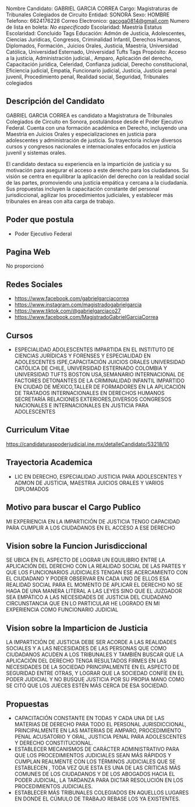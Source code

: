 Nombre Candidato: GABRIEL GARCIA CORREA
Cargo: Magistraturas de Tribunales Colegiados de Circuito
Entidad: SONORA
Sexo: HOMBRE
Telefono: 6624176228
Correo Electronico: gacoga0814@gmail.com
Numero de lista en boleta: *No especificado*
Escolaridad: Maestría
Estatus Escolaridad: Concluido
Tags Educación: Admón de Justicia, Adolescentes, Ciencias Jurídicas, Congresos, Criminalidad Infantil, Derechos Humanos, Diplomados, Formación., Juicios Orales, Justicia, Maestría, Universidad Católica, Universidad Esternado, Universidad Tufts
Tags Propósito: Acceso a la justicia, Administración judicial., Amparo, Aplicación del derecho, Capacitación jurídica, Celeridad, Confianza judicial, Derecho constitucional, Eficiencia judicial, Empatía, Funcionario judicial, Justicia, Justicia penal juvenil, Procedimiento penal, Realidad social, Seguridad, Tribunales colegiados


## Descripción del Candidato 

GABRIEL GARCIA CORREA es candidato a Magistratura de Tribunales Colegiados de Circuito en Sonora, postulándose desde el Poder Ejecutivo Federal. Cuenta con una formación académica en Derecho, incluyendo una Maestría en Juicios Orales y especializaciones en justicia para adolescentes y administración de justicia. Su trayectoria incluye diversos cursos y congresos nacionales e internacionales enfocados en justicia juvenil y sistemas orales.

El candidato destaca su experiencia en la impartición de justicia y su motivación para asegurar el acceso a este derecho para los ciudadanos. Su visión se centra en equilibrar la aplicación del derecho con la realidad social de las partes, promoviendo una justicia empática y cercana a la ciudadanía. Sus propuestas incluyen la capacitación constante del personal jurisdiccional, agilizar los procedimientos judiciales, y establecer más tribunales en áreas con alta carga de trabajo.


## Poder que postula

- Poder Ejecutivo Federal


## Pagina Web

No proporcionó


## Redes Sociales

- https://www.facebook.com/gabrielgarciacorrea
- https://www.instagram.com/magistradogabrielgarcia
- https://www.tiktok.com/@gabrielgarciaco27
- https://www.facebook.com/MagistradoGabrielGarciaCorrea


## Cursos

- ESPECIALIDAD ADOLESCENTES IMPARTIDA EN EL INSTITUTO DE CIENCIAS JURÍDICAS Y FORENSES Y ESPECIALIDAD EN ADOLESCENTES ISPE,CAPACITACIÓN JUICIOS ORALES UNIVERSIDAD CATÓLICA DE CHILE, UNIVERSIDAD ESTERNADO COLOMBIA Y UNIVERSIDAD TUFTS BOSTON USA,SEMANARIO INTERNACIONAL DE FACTORES DETONANTES DE LA CRIMINALIDAD INFANTIL IMPARTIDO EN CIUDAD DE MÉXICO,TALLER DE FORMADORES EN LA APLICACIÓN DE TRATADOS INTERNACIONALES EN DERECHOS HUMANOS SECRETARÍA RELACIONES EXTERIORES,DIVERSOS CONGRESOS NACIONALES E INTERNACIONALES EN JUSTICIA PARA ADOLESCENTES


## Curriculum Vitae

https://candidaturaspoderjudicial.ine.mx/detalleCandidato/53218/10


## Trayectoria Academica

- LIC EN DERECHO, ESPECIALIDAD JUSTICIA PARA ADOLESCENTES Y ADMON DE JUSTICIA, MAESTRIA JUICIOS ORALES Y VARIOS DIPLOMADOS


## Motivo para buscar el Cargo Publico

MI EXPERIENCIA EN LA IMPARTICIÓN DE JUSTICIA TENGO CAPACIDAD PARA CUMPLIR A LOS CIUDADANOS EN EL ACCESO A ESE DERECHO


## Vision sobre la Funcion Jurisdiccional

SE UBICA EN EL ASPECTO DE LOGRAR UN EQUILIBRIO ENTRE LA APLICACIÓN DEL DERECHO CON LA REALIDAD SOCIAL DE LAS PARTES Y QUE LOS FUNCIONARIOS JUDICIALES TENGAN ESE ACERCAMIENTO CON EL CIUDADANO Y PODER OBSERVAR EN CADA UNO DE ELLOS ESA REALIDAD SOCIAL PARA EL MOMENTO DE APLICAR EL DERECHO NO SE HAGA DE UNA MANERA LITERAL A LAS LEYES SINO QUE EL JUZGADOR SEA EMPÁTICO A LAS NECESIDADES DE JUSTICIA DEL CIUDADANO CIRCUNSTANCIA QUE EN LO PARTICULAR HE LOGRADO EN MI EXPERIENCIA COMO FUNCIONARIO JUDICIAL


## Vision sobre la Imparticion de Justicia

LA IMPARTICIÓN DE JUSTICIA DEBE SER ACORDE A LAS REALIDADES SOCIALES Y A LAS NECESIDADES DE LAS PERSONAS QUE COMO CIUDADANOS ACUDEN A LOS TRIBUNALES Y TAMBIÉN BUSCAR QUE LA APLICACIÓN DEL DERECHO TENGA RESULTADOS FIRMES EN LAS NECESIDADES DE LA SOCIEDAD PRINCIPALMENTE EN EL ASPECTO DE SEGURIDAD ENTRE OTRAS, Y LOGRAR QUE LA SOCIEDAD CONFÍE EN EL PODER JUDICIAL Y NO BUSQUE JUSTICIA POR SU PROPIA MANO COMO SE CITÓ QUE LOS JUECES ESTÉN MÁS CERCA DE ESA SOCIEDAD.


## Propuestas

- CAPACITACIÓN CONSTANTE EN TODAS Y CADA UNA DE LAS MATERIAS DE DERECHO PARA TODO EL PERSONAL JURISDICCIONAL, PRINCIPALMENTE EN LAS MATERIAS DE AMPARO, PROCEDIMIENTO PENAL ACUSATORIO Y ORAL, JUSTICIA PENAL PARA ADOLESCENTES Y DERECHO CONSTITUCIONAL.
- ESTABLECER MECANISMOS DE CARÁCTER ADMINISTRATIVO PARA QUE LOS PROCEDIMIENTOS JUDICIALES SEAN MÁS RÁPIDOS Y CUMPLAN REALMENTE CON LOS TÉRMINOS JUDICIALES QUE SE ESTABLECEN , TODA VEZ QUE ESTA ES UNA DE LAS CRITICAS MÁS COMUNES DE LOS CIUDADANOS Y DE LOS ABOGADOS HACIA EL PODER JUDICIAL, LA TARDANZA PARA DICTAR RESOLUCIÓN EN LOS PROCEDIMIENTOS JUDICIALES.
- ESTABLECER MÁS TRIBUNALES COLEGIADOS EN AQUELLOS LUGARES EN DONDE EL CÚMULO DE TRABAJO REBASE LOS YA EXISTENTES.

